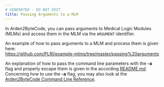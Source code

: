 ```yaml
---
# GENERATED - DO NOT EDIT
title: Passing Arguments to a MLM
---
```

In Arden2ByteCode, you can pass arguments to Medical Logic Modules (MLMs) and access them in the MLM via the `ARGUMENT` identifier.

An example of how to pass arguments to a MLM and process them is given here:  
<https://github.com/PLRI/example-mlms/tree/master/passing%20arguments>

An explanation of how to pass the command line parameters with the **-a** flag and properly escape them is given in the according 
[README.md](https://github.com/PLRI/example-mlms/blob/master/passing%20arguments/README.md).  
Concerning how to use the **-a** flag, you may also look at the [Arden2ByteCode Command Line Reference](../arden2bytecode-command-line-reference/).
